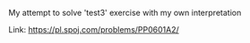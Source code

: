 My attempt to solve 'test3' exercise with my own interpretation

Link: https://pl.spoj.com/problems/PP0601A2/